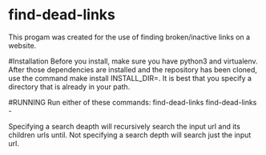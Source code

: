 # find-dead-links
This progam was created for the use of finding broken/inactive links on a website.

#Installation
Before you install, make sure you have python3 and virtualenv. After those dependencies are installed and the repository has been cloned, use the command make install INSTALL_DIR=<where you want the program>. It is best that you specify a directory that is already in your path.

#RUNNING
Run either of these commands:
find-dead-links <url>
find-dead-links -<search depth> <url>
Specifying a search deapth will recursively search the input url and its children urls until. Not specifying a search depth will search just the input url.


